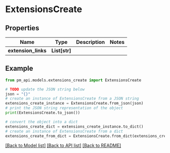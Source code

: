 # ExtensionsCreate


## Properties

Name | Type | Description | Notes
------------ | ------------- | ------------- | -------------
**extension_links** | **List[str]** |  | 

## Example

```python
from pm_api.models.extensions_create import ExtensionsCreate

# TODO update the JSON string below
json = "{}"
# create an instance of ExtensionsCreate from a JSON string
extensions_create_instance = ExtensionsCreate.from_json(json)
# print the JSON string representation of the object
print(ExtensionsCreate.to_json())

# convert the object into a dict
extensions_create_dict = extensions_create_instance.to_dict()
# create an instance of ExtensionsCreate from a dict
extensions_create_from_dict = ExtensionsCreate.from_dict(extensions_create_dict)
```
[[Back to Model list]](../README.md#documentation-for-models) [[Back to API list]](../README.md#documentation-for-api-endpoints) [[Back to README]](../README.md)


